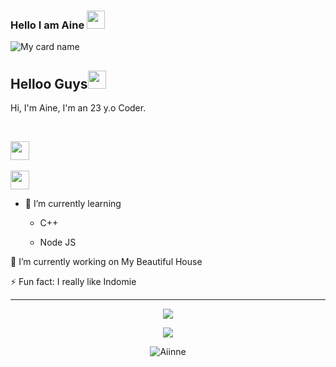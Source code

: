 ### Hello I am Aine <img src="https://github.com/TheDudeThatCode/TheDudeThatCode/blob/master/Assets/Hi.gif" width="29px">

![My card name](https://cardivo.vercel.app/api?name=Aine&description=Hi,%20i%27m%20a%20developer%20end%20back%20and%20i%20am%2023%20y.o.%20Nice%20to%20meet%20you%20%F0%9F%91%8B&image=https://telegra.ph/file/456f00853b6116056be74.jpg)

## Helloo Guys<img src="https://github.com/TheDudeThatCode/TheDudeThatCode/blob/master/Assets/Hi.gif" width="29px">

Hi, I'm Aine, I'm an 23 y.o Coder.

<br>

<p align='center'>

   <a href="https://wa.me/62895330379186"><img height="30" src="https://telegra.ph/file/74e742d63924a4b4cd625.jpg"></a>&nbsp;&nbsp;&nbsp;&nbsp;

   <a href="https://instagram.com/ainee_bot"><img height="30" src="https://raw.githubusercontent.com/TobyG74/TobyG74/main/instagram.jpg"></a>

</p>

- 🌱 I’m currently learning

  - C++

  - Node JS

🔭 I’m currently working on My Beautiful House

 

 ⚡ Fun fact: I really like Indomie

 ------
<p align="center"><a href="https://github.com/Aiinne"><img src="https://github-readme-stats.vercel.app/api?username=Aiinne&show_icons=true&theme=tokyonight"></a></p>
<p align="center">
  <a href="https://github.com/aiinne"><img src="https://github-readme-stats.vercel.app/api/top-langs?username=Aiinne&bg_color=30,e96443,904e95&title_color=fff&text_color=fff&hide_border=true&show_icons=true&layout=compact" /></a>
</p>

<p align="center"> <img src="https://github-readme-streak-stats.herokuapp.com/?user=Aiinne&" alt="Aiinne" /></p>
